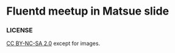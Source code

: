Fluentd meetup in Matsue slide
===

### LICENSE

[CC BY-NC-SA 2.0](https://creativecommons.org/licenses/by-nc-sa/2.0/) except for images.
